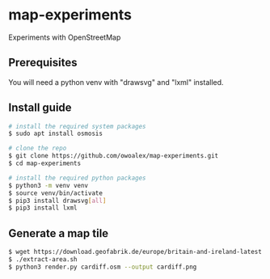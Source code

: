 # map-experiments
Experiments with OpenStreetMap

## Prerequisites

You will need a python venv with "drawsvg" and "lxml" installed.

## Install guide
```bash
# install the required system packages
$ sudo apt install osmosis

# clone the repo
$ git clone https://github.com/owoalex/map-experiments.git
$ cd map-experiments

# install the required python packages
$ python3 -m venv venv
$ source venv/bin/activate
$ pip3 install drawsvg[all]
$ pip3 install lxml
```

## Generate a map tile
```bash
$ wget https://download.geofabrik.de/europe/britain-and-ireland-latest.osm.pbf
$ ./extract-area.sh
$ python3 render.py cardiff.osm --output cardiff.png
```
